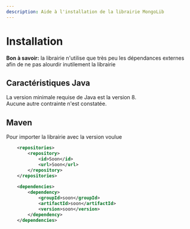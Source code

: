 ```yaml
---
description: Aide à l'installation de la librairie MongoLib
---
```


# Installation

**Bon à savoir:** la librairie n'utilise que très peu les dépendances externes afin de ne pas alourdir inutilement la librairie

## Caractéristiques Java

La version minimale requise de Java est la version 8.\
Aucune autre contrainte n'est constatée.

## Maven

Pour importer la librairie avec la version voulue
```xml
    <repositories>
        <repository>
            <id>Soon</id>
            <url>Soon</url>
        </repository>
    </repositories>
    
    <dependencies>
        <dependency>
            <groupId>soon</groupId>
            <artifactId>soon</artifactId>
            <version>soon</version>
        </dependency>
    </dependencies>
```
